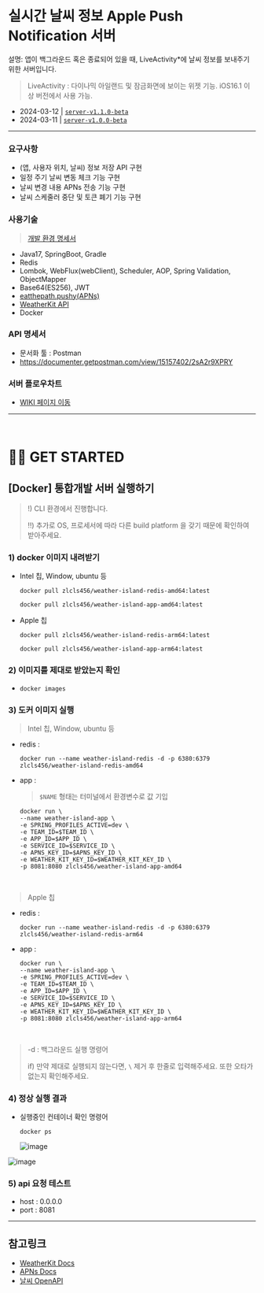 # 실시간 날씨 정보 Apple Push Notification 서버

설명: 앱이 백그라운드 혹은 종료되어 있을 때, LiveActivity*에 날씨 정보를 보내주기 위한 서버입니다.

> LiveActivity : 다이나믹 아일랜드 및 잠금화면에 보이는 위젯 기능. iOS16.1 이상 버전에서 사용 가능.

- 2024-03-12 | [`server-v1.1.0-beta`]() <br>
- 2024-03-11 | [`server-v1.0.0-beta`](https://github.com/Si-Hyeak-KANG/Weather-island_APNs_springboot-server/releases/tag/server-v1.0.0-beta) <br>

---


### 요구사항

- (앱, 사용자 위치, 날씨) 정보 저장 API 구현
- 일정 주기 날씨 변동 체크 기능 구현
- 날씨 변경 내용 APNs 전송 기능 구현
- 날씨 스케줄러 중단 및 토큰 폐기 기능 구현

### 사용기술

> [개발 환경 명세서](https://github.com/Si-Hyeak-KANG/Weather-island_APNs_springboot-server/wiki/%EA%B0%9C%EB%B0%9C%ED%99%98%EA%B2%BD%EB%AA%85%EC%84%B8%EC%84%9C) 

- Java17, SpringBoot, Gradle
- Redis
- Lombok, WebFlux(webClient), Scheduler, AOP, Spring Validation, ObjectMapper
- Base64(ES256), JWT
- [eatthepath.pushy(APNs)](https://github.com/jchambers/pushy)
- [WeatherKit API](https://developer.apple.com/documentation/weatherkitrestapi)
- Docker

### API 명세서

- 문서화 툴 : Postman
- https://documenter.getpostman.com/view/15157402/2sA2r9XPRY

### 서버 플로우차트

- [WIKI 페이지 이동](https://github.com/Si-Hyeak-KANG/Weather-island_APNs_springboot-server/wiki/%08v1.0.0%E2%80%90%ED%94%8C%EB%A1%9C%EC%9A%B0%EC%B0%A8%ED%8A%B8%E2%80%9024.03.11)

---

<br>

# 🏃‍♂️ GET STARTED
  
## [Docker] 통합개발 서버 실행하기

> !) CLI 환경에서 진행합니다. 
> 
> ‼) 추가로 OS, 프로세서에 따라 다른 build platform 을 갖기 때문에 확인하여 받아주세요.

### 1) docker 이미지 내려받기

- Intel 칩, Window, ubuntu 등

  
      docker pull zlcls456/weather-island-redis-amd64:latest

      docker pull zlcls456/weather-island-app-amd64:latest
    
- Apple 칩


      docker pull zlcls456/weather-island-redis-arm64:latest

      docker pull zlcls456/weather-island-app-arm64:latest

### 2) 이미지를 제대로 받았는지 확인
  - `docker images`
 
### 3) 도커 이미지 실행

> Intel 칩, Window, ubuntu 등

- redis :

      docker run --name weather-island-redis -d -p 6380:6379 zlcls456/weather-island-redis-amd64
    
- app :
    
    > `$NAME` 형태는 터미널에서 환경변수로 값 기입     

      docker run \
      --name weather-island-app \
      -e SPRING_PROFILES_ACTIVE=dev \
      -e TEAM_ID=$TEAM_ID \
      -e APP_ID=$APP_ID \
      -e SERVICE_ID=$SERVICE_ID \
      -e APNS_KEY_ID=$APNS_KEY_ID \
      -e WEATHER_KIT_KEY_ID=$WEATHER_KIT_KEY_ID \
      -p 8081:8080 zlcls456/weather-island-app-amd64

<br>

> Apple 칩

- redis :

      docker run --name weather-island-redis -d -p 6380:6379 zlcls456/weather-island-redis-arm64

- app :

      docker run \
      --name weather-island-app \
      -e SPRING_PROFILES_ACTIVE=dev \
      -e TEAM_ID=$TEAM_ID \
      -e APP_ID=$APP_ID \
      -e SERVICE_ID=$SERVICE_ID \
      -e APNS_KEY_ID=$APNS_KEY_ID \
      -e WEATHER_KIT_KEY_ID=$WEATHER_KIT_KEY_ID \
      -p 8081:8080 zlcls456/weather-island-app-arm64

<br>

> -d : 백그라운드 실행 명령어
>
> if) 만약 제대로 실행되지 않는다면, `\` 제거 후 한줄로 입력해주세요. 또한 오타가 없는지 확인해주세요.

### 4) 정상 실행 결과

- 실행중인 컨테이너 확인 명령어

      docker ps

  ![image](https://github.com/Si-Hyeak-KANG/Weather-island_APNs_springboot-server/assets/79829085/3cb2168f-4155-4790-b987-1dc47bdd733a)

  
![image](https://github.com/Si-Hyeak-KANG/Weather-island_APNs_springboot-server/assets/79829085/85b15ca1-d487-4c51-a909-4f124b60a1da)

### 5) api 요청 테스트
  - host : 0.0.0.0
  - port : 8081

---

## 참고링크
- [WeatherKit Docs](https://developer.apple.com/documentation/weatherkitrestapi)
- [APNs Docs](https://developer.apple.com/documentation/usernotifications/setting_up_a_remote_notification_server/sending_notification_requests_to_apns)
- [날씨 OpenAPI](https://openweathermap.org/api/one-call-3#how)
